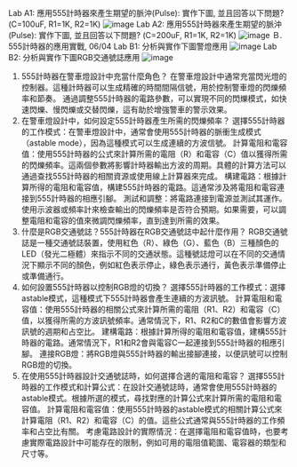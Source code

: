Lab A1: 應用555計時器來產生期望的脈沖(Pulse): 實作下圖, 並且回答以下問題? (C=100uF, R1=1K, R2=1K)
![image](https://github.com/S1095162016/EC2024/assets/162283457/ab6c5061-1a5f-4408-82e8-b12e72d0a444)
Lab A2: 應用555計時器來產生期望的脈沖(Pulse): 實作下圖, 並且回答以下問題? (C=200uF, R1=1K, R2=1K)
![image](https://github.com/S1095162016/EC2024/assets/162283457/ed894d7b-9855-4442-b29f-ecf2339a3224)
Ｂ. 555計時器的應用實戰, 06/04
Lab B1: 分析與實作下圖警燈應用
![image](https://github.com/S1095162016/EC2024/assets/162283457/c03b1645-d79f-455e-8b0c-d65dd23f8f0f)
Lab B2: 分析與實作下圖RGB交通號誌應用
![image](https://github.com/S1095162016/EC2024/assets/162283457/fb482ae9-e69c-4784-8b7d-0f4029359a32)
1. 555計時器在警車燈設計中充當什麼角色？
 在警車燈設計中通常充當閃光燈的控制器。這種計時器可以生成精確的時間間隔信號，用於控制警車燈的閃爍頻率和節奏。
  通過調整555計時器的電路參數，可以實現不同的閃爍模式，如快速閃爍、慢閃爍或交替閃爍，這有助於增強警車的警示效果。
2. 在警車燈設計中，如何設定555計時器產生所需的閃爍頻率？
 選擇555計時器的工作模式：在警車燈設計中，通常會使用555計時器的脈衝生成模式（astable mode），因為這種模式可以生成連續的方波信號。
  計算電阻和電容值：使用555計時器的公式來計算所需的電阻（R）和電容（C）值以獲得所需的閃爍頻率。這兩個參數將影響計時器輸出方波的周期。具體的計算方法可以通過查找555計時器的相關資源或使用線上計算器來完成。
  構建電路：根據計算所得的電阻和電容值，構建555計時器的電路。這通常涉及將電阻和電容連接到555計時器的相應引腳。
  測試和調整：將電路連接到電源並測試其運作。使用示波器或頻率計來檢查輸出的閃爍頻率是否符合預期。如果需要，可以調整電阻和電容的值來微調閃爍頻率，直到達到所需的效果。
3. 什麼是RGB交通號誌？555計時器在RGB交通號誌中起什麼作用？
 RGB交通號誌是一種交通號誌裝置，使用紅色（R）、綠色（G）、藍色（B）三種顏色的LED（發光二極體）來指示不同的交通狀態。這種號誌燈可以在不同的交通情況下顯示不同的顏色，例如紅色表示停止，綠色表示通行，黃色表示準備停止或準備通行。
4. 如何設置555計時器以控制RGB燈的切換？
選擇555計時器的工作模式：選擇astable模式，這種模式下555計時器會產生連續的方波訊號。
  計算電阻和電容值：使用555計時器的相關公式來計算所需的電阻（R1、R2）和電容（C）值，以獲得所需的方波訊號頻率。通常情況下，R1、R2和C的數值會影響方波訊號的週期和占空比。
  建構電路：根據計算所得的電阻和電容值，建構555計時器的電路。通常情況下，R1和R2會與電容C一起連接到555計時器的相應引腳。
  連接RGB燈：將RGB燈與555計時器的輸出接腳連接，以便訊號可以控制RGB燈的切換。
5. 在使用555計時器設計交通號誌時，如何選擇合適的電阻和電容？
 選擇555計時器的工作模式和計算公式：在設計交通號誌時，通常會使用555計時器的astable模式。根據所選的模式，尋找對應的計算公式來計算所需的電阻和電容值。
  計算電阻和電容值：使用555計時器的astable模式的相關計算公式來計算電阻（R1、R2）和電容（C）的值。這些公式通常與555計時器的工作頻率和占空比有關。
  考慮電路設計的實際情況：在選擇電阻和電容值時，也要考慮實際電路設計中可能存在的限制，例如可用的電阻值範圍、電容器的類型和尺寸等。
